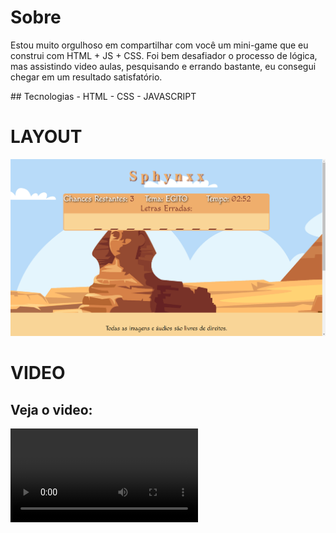 # Sobre
<p>Estou muito orgulhoso em compartilhar com você um mini-game que eu construi com HTML + JS + CSS. Foi bem desafiador o processo de 
  lógica, mas assistindo video aulas, pesquisando e errando bastante, eu consegui chegar em um resultado satisfatório.
</p>
## Tecnologias
    - HTML
    - CSS
    - JAVASCRIPT
 
# LAYOUT
![app home](./screenShots/game.png)

# VIDEO
## Veja o video: 
![app video](./Sphynxx-running.mp4)
